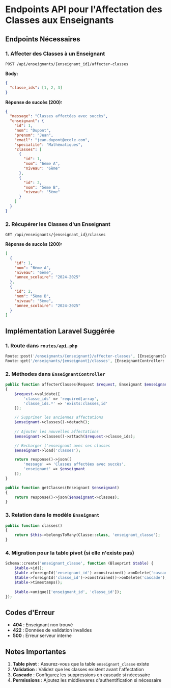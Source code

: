 # Endpoints API pour l'Affectation des Classes aux Enseignants

## Endpoints Nécessaires

### 1. Affecter des Classes à un Enseignant
```
POST /api/enseignants/{enseignant_id}/affecter-classes
```

**Body:**
```json
{
  "classe_ids": [1, 2, 3]
}
```

**Réponse de succès (200):**
```json
{
  "message": "Classes affectées avec succès",
  "enseignant": {
    "id": 1,
    "nom": "Dupont",
    "prenom": "Jean",
    "email": "jean.dupont@ecole.com",
    "specialite": "Mathématiques",
    "classes": [
      {
        "id": 1,
        "nom": "6ème A",
        "niveau": "6ème"
      },
      {
        "id": 2,
        "nom": "5ème B",
        "niveau": "5ème"
      }
    ]
  }
}
```

### 2. Récupérer les Classes d'un Enseignant
```
GET /api/enseignants/{enseignant_id}/classes
```

**Réponse de succès (200):**
```json
[
  {
    "id": 1,
    "nom": "6ème A",
    "niveau": "6ème",
    "annee_scolaire": "2024-2025"
  },
  {
    "id": 2,
    "nom": "5ème B",
    "niveau": "5ème",
    "annee_scolaire": "2024-2025"
  }
]
```

## Implémentation Laravel Suggérée

### 1. Route dans `routes/api.php`
```php
Route::post('/enseignants/{enseignant}/affecter-classes', [EnseignantController::class, 'affecterClasses']);
Route::get('/enseignants/{enseignant}/classes', [EnseignantController::class, 'getClasses']);
```

### 2. Méthodes dans `EnseignantController`
```php
public function affecterClasses(Request $request, Enseignant $enseignant)
{
    $request->validate([
        'classe_ids' => 'required|array',
        'classe_ids.*' => 'exists:classes,id'
    ]);

    // Supprimer les anciennes affectations
    $enseignant->classes()->detach();
    
    // Ajouter les nouvelles affectations
    $enseignant->classes()->attach($request->classe_ids);

    // Recharger l'enseignant avec ses classes
    $enseignant->load('classes');

    return response()->json([
        'message' => 'Classes affectées avec succès',
        'enseignant' => $enseignant
    ]);
}

public function getClasses(Enseignant $enseignant)
{
    return response()->json($enseignant->classes);
}
```

### 3. Relation dans le modèle `Enseignant`
```php
public function classes()
{
    return $this->belongsToMany(Classe::class, 'enseignant_classe');
}
```

### 4. Migration pour la table pivot (si elle n'existe pas)
```php
Schema::create('enseignant_classe', function (Blueprint $table) {
    $table->id();
    $table->foreignId('enseignant_id')->constrained()->onDelete('cascade');
    $table->foreignId('classe_id')->constrained()->onDelete('cascade');
    $table->timestamps();
    
    $table->unique(['enseignant_id', 'classe_id']);
});
```

## Codes d'Erreur

- **404** : Enseignant non trouvé
- **422** : Données de validation invalides
- **500** : Erreur serveur interne

## Notes Importantes

1. **Table pivot** : Assurez-vous que la table `enseignant_classe` existe
2. **Validation** : Validez que les classes existent avant l'affectation
3. **Cascade** : Configurez les suppressions en cascade si nécessaire
4. **Permissions** : Ajoutez les middlewares d'authentification si nécessaire 
